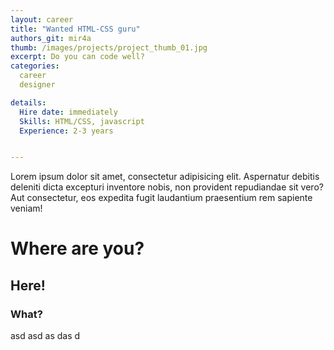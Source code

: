 ```yaml
---
layout: career
title: "Wanted HTML-CSS guru"
authors_git: mir4a
thumb: /images/projects/project_thumb_01.jpg
excerpt: Do you can code well?
categories:
  career
  designer

details:
  Hire date: immediately
  Skills: HTML/CSS, javascript
  Experience: 2-3 years


---
```



Lorem ipsum dolor sit amet, consectetur adipisicing elit. Aspernatur debitis deleniti
dicta excepturi inventore nobis, non provident repudiandae sit vero? Aut consectetur, eos expedita fugit
laudantium praesentium rem sapiente veniam!

# Where are you?

## Here!

### What?

asd
asd
as
das
d

